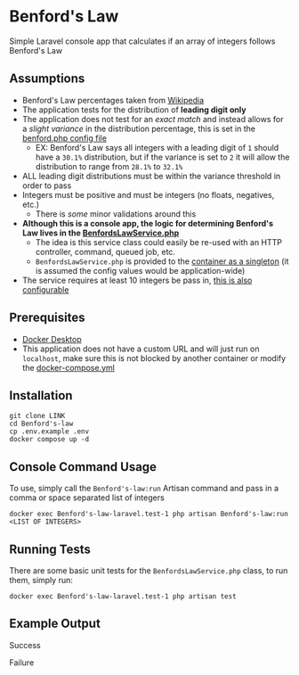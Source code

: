 # Benford's Law
Simple Laravel console app that calculates if an array of integers follows Benford's Law

## Assumptions
- Benford's Law percentages taken from [Wikipedia](https://en.wikipedia.org/wiki/Benford%27s_law)
- The application tests for the distribution of **leading digit only**
- The application does not test for an *exact match* and instead allows for a *slight variance* in the distribution percentage, this is set in the [benford.php config file]()
  - EX: Benford's Law says all integers with a leading digit of `1` should have a `30.1%` distribution, but if the variance is set to `2` it will allow the  distribution to range from `28.1%` to `32.1%`
- ALL leading digit distributions must be within the variance threshold in order to pass
- Integers must be positive and must be integers (no floats, negatives, etc.)
  - There is *some* minor validations around this
- **Although this is a console app, the logic for determining Benford's Law lives in the [BenfordsLawService.php]()**
  - The idea is this service class could easily be re-used with an HTTP controller, command, queued job, etc.
  - `BenfordsLawService.php` is provided to the [container as a singleton]() (it is assumed the config values would be application-wide)
- The service requires at least 10 integers be pass in, [this is also configurable]()

## Prerequisites
- [Docker Desktop](https://www.docker.com/products/docker-desktop/)
- This application does not have a custom URL and will just run on `localhost`, make sure this is not blocked by another container or modify the [docker-compose.yml]()

## Installation
```
git clone LINK
cd Benford's-law
cp .env.example .env
docker compose up -d
```

## Console Command Usage
To use, simply call the `Benford's-law:run` Artisan command and pass in a comma or space separated list of integers
```
docker exec Benford's-law-laravel.test-1 php artisan Benford's-law:run <LIST OF INTEGERS>
```

## Running Tests
There are some basic unit tests for the `BenfordsLawService.php` class, to run them, simply run:
```
docker exec Benford's-law-laravel.test-1 php artisan test
```

## Example Output
Success

Failure